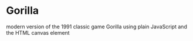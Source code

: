 # Gorilla
modern version of the 1991 classic game Gorilla using plain JavaScript and the HTML canvas element

